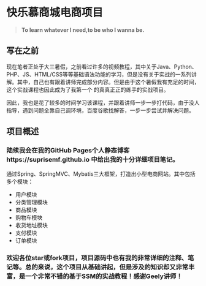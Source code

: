 # 快乐慕商城电商项目
> **To learn whatever I need,to be who I wanna be.**
## 写在之前
现在笔者正处于大三暑假，之前看过许多的视频教程，其中关于Java、Python、PHP、JS、HTML/CSS等等基础语法功能的学习，但是没有关于实战的一系列讲解。其中，自己也有跟着讲师完成部分内容。但是由于这个暑假我有充足的时间，这个实战课程也因此成为了我第一个
的真真正正的练手的实战项目。 

因此，我也是花了较多的时间学习该课程，并跟着讲师一步一步打代码，由于没人指导，遇到问题全靠自己调环境，百度谷歌找解答，一步一步尝试并解决问题。

## 项目概述
### 陆续我会在我的GitHub Pages个人静态博客https://suprisemf.github.io 中给出我的十分详细项目笔记。

通过Spring、SpringMVC、Mybatis三大框架，打造出小型电商网站。其中包括多个模块：
* 用户模块
* 分类管理模块
* 商品模块
* 购物车模块
* 收货地址模块
* 支付模块
* 订单模块

### 欢迎各位star或fork项目，项目源码中也有我的非常详细的注释、笔记等。总的来说，这个项目从基础讲起，但是涉及的知识却又非常丰富，是一个非常不错的基于SSM的实战教程！感谢Geely讲师！